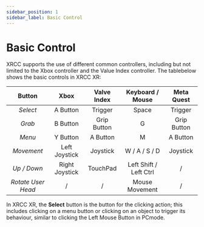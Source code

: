 ```yaml
---
sidebar_position: 1
sidebar_label: Basic Control
---
```


# Basic Control

XRCC supports the use of different common controllers, including but not limited to the Xbox controller and the Value Index controller. The tablebelow shows the basic controls in XRCC XR: 

| Button             | Xbox           | Valve Index | Keyboard / Mouse           | Meta Quest  |
|:------------------:|:--------------:|:-----------:|:--------------------------:|:-----------:|
| *Select*           | A Button       | Trigger     | Space                      | Trigger     | 
| *Grab*             | B Button       | Grip Button | G                          | Grip Button |
| *Menu*             | Y Button       | A Button    | M                          | A Button    |
| *Movement*         | Left Joystick  | Joystick    | W / A / S / D              | Joystick    |
| *Up / Down*        | Right Joystick | TouchPad    | Left Shift / Left Ctrl     | /           |
| *Rotate User Head* | /              | /           | Mouse Movement             | /           |

In XRCC XR, the **Select** button is the button for the clicking action; this includes clicking on a menu button or clicking on an object to trigger its behaviour, similar to clicking the Left Mouse Button in PCmode.
